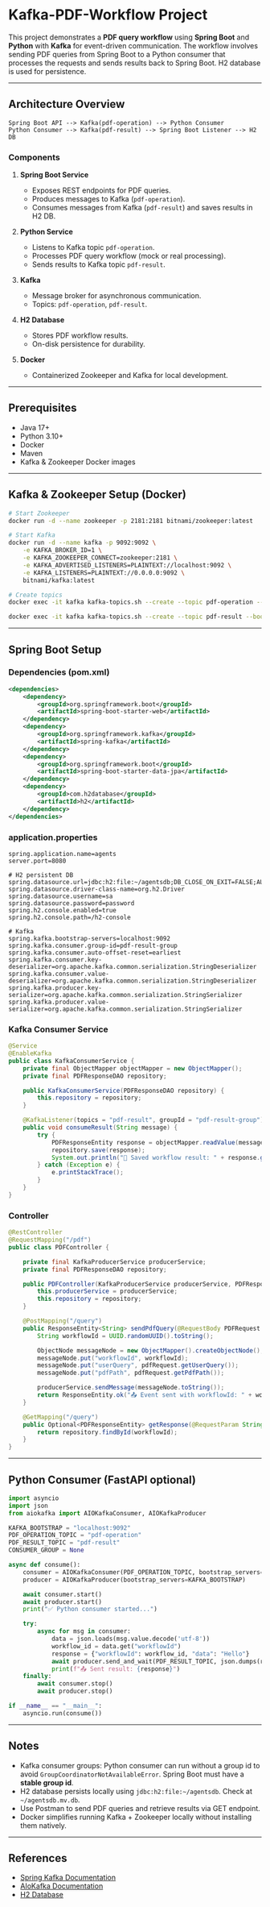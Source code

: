 # Kafka-PDF-Workflow Project

This project demonstrates a **PDF query workflow** using **Spring Boot** and **Python** with **Kafka** for event-driven communication. The workflow involves sending PDF queries from Spring Boot to a Python consumer that processes the requests and sends results back to Spring Boot. H2 database is used for persistence.

---

## Architecture Overview

```
Spring Boot API --> Kafka(pdf-operation) --> Python Consumer
Python Consumer --> Kafka(pdf-result) --> Spring Boot Listener --> H2 DB
```

### Components

1. **Spring Boot Service**
   - Exposes REST endpoints for PDF queries.
   - Produces messages to Kafka (`pdf-operation`).
   - Consumes messages from Kafka (`pdf-result`) and saves results in H2 DB.

2. **Python Service**
   - Listens to Kafka topic `pdf-operation`.
   - Processes PDF query workflow (mock or real processing).
   - Sends results to Kafka topic `pdf-result`.

3. **Kafka**
   - Message broker for asynchronous communication.
   - Topics: `pdf-operation`, `pdf-result`.

4. **H2 Database**
   - Stores PDF workflow results.
   - On-disk persistence for durability.

5. **Docker**
   - Containerized Zookeeper and Kafka for local development.

---

## Prerequisites

- Java 17+
- Python 3.10+
- Docker
- Maven
- Kafka & Zookeeper Docker images

---

## Kafka & Zookeeper Setup (Docker)

```bash
# Start Zookeeper
docker run -d --name zookeeper -p 2181:2181 bitnami/zookeeper:latest

# Start Kafka
docker run -d --name kafka -p 9092:9092 \
    -e KAFKA_BROKER_ID=1 \
    -e KAFKA_ZOOKEEPER_CONNECT=zookeeper:2181 \
    -e KAFKA_ADVERTISED_LISTENERS=PLAINTEXT://localhost:9092 \
    -e KAFKA_LISTENERS=PLAINTEXT://0.0.0.0:9092 \
    bitnami/kafka:latest

# Create topics
docker exec -it kafka kafka-topics.sh --create --topic pdf-operation --bootstrap-server localhost:9092 --partitions 1 --replication-factor 1

docker exec -it kafka kafka-topics.sh --create --topic pdf-result --bootstrap-server localhost:9092 --partitions 1 --replication-factor 1
```

---

## Spring Boot Setup

### Dependencies (pom.xml)

```xml
<dependencies>
    <dependency>
        <groupId>org.springframework.boot</groupId>
        <artifactId>spring-boot-starter-web</artifactId>
    </dependency>
    <dependency>
        <groupId>org.springframework.kafka</groupId>
        <artifactId>spring-kafka</artifactId>
    </dependency>
    <dependency>
        <groupId>org.springframework.boot</groupId>
        <artifactId>spring-boot-starter-data-jpa</artifactId>
    </dependency>
    <dependency>
        <groupId>com.h2database</groupId>
        <artifactId>h2</artifactId>
    </dependency>
</dependencies>
```

### application.properties

```properties
spring.application.name=agents
server.port=8080

# H2 persistent DB
spring.datasource.url=jdbc:h2:file:~/agentsdb;DB_CLOSE_ON_EXIT=FALSE;AUTO_SERVER=TRUE
spring.datasource.driver-class-name=org.h2.Driver
spring.datasource.username=sa
spring.datasource.password=password
spring.h2.console.enabled=true
spring.h2.console.path=/h2-console

# Kafka
spring.kafka.bootstrap-servers=localhost:9092
spring.kafka.consumer.group-id=pdf-result-group
spring.kafka.consumer.auto-offset-reset=earliest
spring.kafka.consumer.key-deserializer=org.apache.kafka.common.serialization.StringDeserializer
spring.kafka.consumer.value-deserializer=org.apache.kafka.common.serialization.StringDeserializer
spring.kafka.producer.key-serializer=org.apache.kafka.common.serialization.StringSerializer
spring.kafka.producer.value-serializer=org.apache.kafka.common.serialization.StringSerializer
```

### Kafka Consumer Service

```java
@Service
@EnableKafka
public class KafkaConsumerService {
    private final ObjectMapper objectMapper = new ObjectMapper();
    private final PDFResponseDAO repository;

    public KafkaConsumerService(PDFResponseDAO repository) {
        this.repository = repository;
    }

    @KafkaListener(topics = "pdf-result", groupId = "pdf-result-group")
    public void consumeResult(String message) {
        try {
            PDFResponseEntity response = objectMapper.readValue(message, PDFResponseEntity.class);
            repository.save(response);
            System.out.println("📩 Saved workflow result: " + response.getWorkflowId());
        } catch (Exception e) {
            e.printStackTrace();
        }
    }
}
```

### Controller

```java
@RestController
@RequestMapping("/pdf")
public class PDFController {

    private final KafkaProducerService producerService;
    private final PDFResponseDAO repository;

    public PDFController(KafkaProducerService producerService, PDFResponseDAO repository) {
        this.producerService = producerService;
        this.repository = repository;
    }

    @PostMapping("/query")
    public ResponseEntity<String> sendPdfQuery(@RequestBody PDFRequest pdfRequest) throws Exception {
        String workflowId = UUID.randomUUID().toString();

        ObjectNode messageNode = new ObjectMapper().createObjectNode();
        messageNode.put("workflowId", workflowId);
        messageNode.put("userQuery", pdfRequest.getUserQuery());
        messageNode.put("pdfPath", pdfRequest.getPdfPath());

        producerService.sendMessage(messageNode.toString());
        return ResponseEntity.ok("📤 Event sent with workflowId: " + workflowId);
    }

    @GetMapping("/query")
    public Optional<PDFResponseEntity> getResponse(@RequestParam String workflowId) {
        return repository.findById(workflowId);
    }
}
```

---

## Python Consumer (FastAPI optional)

```python
import asyncio
import json
from aiokafka import AIOKafkaConsumer, AIOKafkaProducer

KAFKA_BOOTSTRAP = "localhost:9092"
PDF_OPERATION_TOPIC = "pdf-operation"
PDF_RESULT_TOPIC = "pdf-result"
CONSUMER_GROUP = None

async def consume():
    consumer = AIOKafkaConsumer(PDF_OPERATION_TOPIC, bootstrap_servers=KAFKA_BOOTSTRAP, group_id=CONSUMER_GROUP, auto_offset_reset="latest")
    producer = AIOKafkaProducer(bootstrap_servers=KAFKA_BOOTSTRAP)

    await consumer.start()
    await producer.start()
    print("✅ Python consumer started...")

    try:
        async for msg in consumer:
            data = json.loads(msg.value.decode('utf-8'))
            workflow_id = data.get("workflowId")
            response = {"workflowId": workflow_id, "data": "Hello"}
            await producer.send_and_wait(PDF_RESULT_TOPIC, json.dumps(response).encode('utf-8'))
            print(f"📤 Sent result: {response}")
    finally:
        await consumer.stop()
        await producer.stop()

if __name__ == "__main__":
    asyncio.run(consume())
```

---

## Notes

- Kafka consumer groups: Python consumer can run without a group id to avoid `GroupCoordinatorNotAvailableError`. Spring Boot must have a **stable group id**.
- H2 database persists locally using `jdbc:h2:file:~/agentsdb`. Check at `~/agentsdb.mv.db`.
- Use Postman to send PDF queries and retrieve results via GET endpoint.
- Docker simplifies running Kafka + Zookeeper locally without installing them natively.

---

## References

- [Spring Kafka Documentation](https://docs.spring.io/spring-kafka/reference/html/)
- [AIoKafka Documentation](https://aiokafka.readthedocs.io/en/stable/)
- [H2 Database](https://www.h2database.com/html/main.html)

